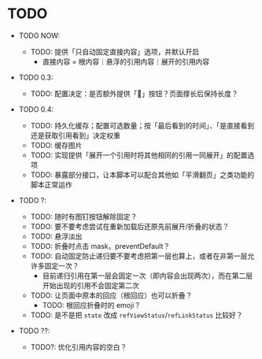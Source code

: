 # TODO

* TODO NOW:
  * TODO: 提供「只自动固定直接内容」选项，并默认开启
    * 直接内容 = 根内容｜悬浮的引用内容｜展开的引用内容

* TODO 0.3:
  * TODO: 配置决定：是否额外提供「🚫」按钮？页面撑长后保持长度？

* TODO 0.4:
  * TODO: 持久化缓存；配置可选数量；按「最后看到的时间」、「是直接看到还是获取引用看到」决定权重
  * TODO: 缓存图片
  * TODO: 实现提供「展开一个引用时将其他相同的引用一同展开」的配置选项
  * TODO: 暴露部分接口，让本脚本可以配合其他如「平滑翻页」之类功能的脚本正常运作

* TODO ?:
  * TODO: 随时有图钉按钮解除固定？
  * TODO: 要不要考虑尝试在重新加载后还原先前展开/折叠的状态？
  * TODO: 悬浮淡出
  * TODO: 折叠时点击 mask，preventDefault？
  * TODO: 自动固定防止递归要不要考虑把第一层也算上，或者在非第一层允许多固定一次？
    * 目前递归引用在第一层会固定一次（即内容会出现两次），而在第二层开始出现的引用不会固定第二次
  * TODO: 让页面中原本的回应（根回应）也可以折叠？
    * TODO: 根回应折叠时的 emoji？
  * TODO: 是不是把 `state` 改成 `refViewStatus`/`refLinkStatus` 比较好？

* TODO ??:
  * TODO?: 优化引用内容的空白？

